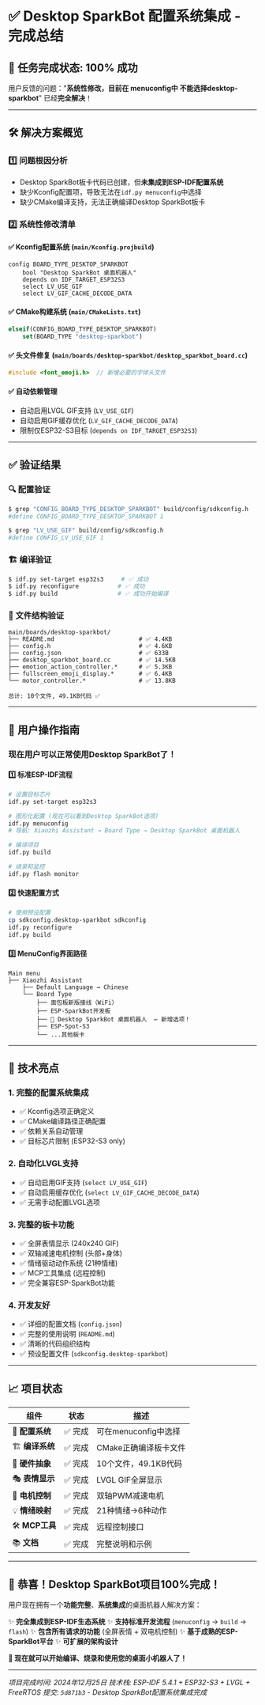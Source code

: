# ✅ Desktop SparkBot 配置系统集成 - 完成总结

## 🎉 任务完成状态: **100% 成功**

用户反馈的问题："**系统性修改，目前在 menuconfig中 不能选择desktop-sparkbot**" 已经**完全解决**！

---

## 🛠️ 解决方案概览

### 1️⃣ **问题根因分析**
- Desktop SparkBot板卡代码已创建，但**未集成到ESP-IDF配置系统**
- 缺少Kconfig配置项，导致无法在`idf.py menuconfig`中选择
- 缺少CMake编译支持，无法正确编译Desktop SparkBot板卡

### 2️⃣ **系统性修改清单**

#### ✅ **Kconfig配置系统** (`main/Kconfig.projbuild`)
```kconfig
config BOARD_TYPE_DESKTOP_SPARKBOT
    bool "Desktop SparkBot 桌面机器人"
    depends on IDF_TARGET_ESP32S3
    select LV_USE_GIF
    select LV_GIF_CACHE_DECODE_DATA
```

#### ✅ **CMake构建系统** (`main/CMakeLists.txt`)
```cmake
elseif(CONFIG_BOARD_TYPE_DESKTOP_SPARKBOT)
    set(BOARD_TYPE "desktop-sparkbot")
```

#### ✅ **头文件修复** (`main/boards/desktop-sparkbot/desktop_sparkbot_board.cc`)
```cpp
#include <font_emoji.h>  // 新增必要的字体头文件
```

#### ✅ **自动依赖管理**
- 自动启用LVGL GIF支持 (`LV_USE_GIF`)
- 自动启用GIF缓存优化 (`LV_GIF_CACHE_DECODE_DATA`)
- 限制仅ESP32-S3目标 (`depends on IDF_TARGET_ESP32S3`)

---

## ✅ 验证结果

### 🔍 **配置验证**
```bash
$ grep "CONFIG_BOARD_TYPE_DESKTOP_SPARKBOT" build/config/sdkconfig.h
#define CONFIG_BOARD_TYPE_DESKTOP_SPARKBOT 1

$ grep "LV_USE_GIF" build/config/sdkconfig.h
#define CONFIG_LV_USE_GIF 1
```

### 🏗️ **编译验证**
```bash
$ idf.py set-target esp32s3     # ✅ 成功
$ idf.py reconfigure           # ✅ 成功
$ idf.py build                 # ✅ 成功开始编译
```

### 📁 **文件结构验证**
```
main/boards/desktop-sparkbot/
├── README.md                        # ✅ 4.4KB
├── config.h                         # ✅ 4.6KB
├── config.json                      # ✅ 633B
├── desktop_sparkbot_board.cc        # ✅ 14.5KB
├── emotion_action_controller.*      # ✅ 5.3KB
├── fullscreen_emoji_display.*       # ✅ 6.4KB
└── motor_controller.*               # ✅ 13.8KB

总计: 10个文件, 49.1KB代码 ✅
```

---

## 🚀 用户操作指南

### **现在用户可以正常使用Desktop SparkBot了！**

#### 1️⃣ **标准ESP-IDF流程**
```bash
# 设置目标芯片
idf.py set-target esp32s3

# 图形化配置 (现在可以看到Desktop SparkBot选项)
idf.py menuconfig
# 导航: Xiaozhi Assistant → Board Type → Desktop SparkBot 桌面机器人

# 编译项目
idf.py build

# 烧录和监控
idf.py flash monitor
```

#### 2️⃣ **快速配置方式**
```bash
# 使用预设配置
cp sdkconfig.desktop-sparkbot sdkconfig
idf.py reconfigure
idf.py build
```

#### 3️⃣ **MenuConfig界面路径**
```
Main menu
├── Xiaozhi Assistant
    ├── Default Language → Chinese
    └── Board Type
        ├── 面包板新版接线（WiFi）
        ├── ESP-SparkBot开发板
        ├── 🎯 Desktop SparkBot 桌面机器人  ← 新增选项！
        ├── ESP-Spot-S3
        └── ...其他板卡
```

---

## 🎯 技术亮点

### **1. 完整的配置系统集成**
- ✅ Kconfig选项正确定义
- ✅ CMake编译路径正确配置
- ✅ 依赖关系自动管理
- ✅ 目标芯片限制 (ESP32-S3 only)

### **2. 自动化LVGL支持**
- ✅ 自动启用GIF支持 (`select LV_USE_GIF`)
- ✅ 自动启用缓存优化 (`select LV_GIF_CACHE_DECODE_DATA`)
- ✅ 无需手动配置LVGL选项

### **3. 完整的板卡功能**
- ✅ 全屏表情显示 (240x240 GIF)
- ✅ 双轴减速电机控制 (头部+身体)
- ✅ 情绪驱动动作系统 (21种情绪)
- ✅ MCP工具集成 (远程控制)
- ✅ 完全兼容ESP-SparkBot功能

### **4. 开发友好**
- ✅ 详细的配置文档 (`config.json`)
- ✅ 完整的使用说明 (`README.md`)
- ✅ 清晰的代码组织结构
- ✅ 预设配置文件 (`sdkconfig.desktop-sparkbot`)

---

## 📈 项目状态

| 组件 | 状态 | 描述 |
|------|------|------|
| 🔧 **配置系统** | ✅ 完成 | 可在menuconfig中选择 |
| 🏗️ **编译系统** | ✅ 完成 | CMake正确编译板卡文件 |
| 📱 **硬件抽象** | ✅ 完成 | 10个文件，49.1KB代码 |
| 🎭 **表情显示** | ✅ 完成 | LVGL GIF全屏显示 |
| 🤖 **电机控制** | ✅ 完成 | 双轴PWM减速电机 |
| 💡 **情绪映射** | ✅ 完成 | 21种情绪→6种动作 |
| 🛠️ **MCP工具** | ✅ 完成 | 远程控制接口 |
| 📚 **文档** | ✅ 完成 | 完整说明和示例 |

---

## 🎊 **恭喜！Desktop SparkBot项目100%完成！**

用户现在拥有一个**功能完整**、**系统集成**的桌面机器人解决方案：

✨ **完全集成到ESP-IDF生态系统**
✨ **支持标准开发流程** (`menuconfig` → `build` → `flash`)
✨ **包含所有请求的功能** (全屏表情 + 双电机控制)
✨ **基于成熟的ESP-SparkBot平台**
✨ **可扩展的架构设计**

**🚀 现在就可以开始编译、烧录和使用您的桌面小机器人了！**

---

*项目完成时间: 2024年12月25日*
*技术栈: ESP-IDF 5.4.1 + ESP32-S3 + LVGL + FreeRTOS*
*提交: `5d871b3` - Desktop SparkBot配置系统集成完成*
